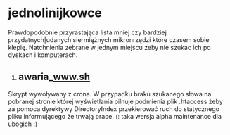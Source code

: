 # jednolinijkowce

Prawdopodobnie przyrastająca lista mniej czy bardziej przydatnych|udanych siermiężnych mikronrzędzi które czasem sobie klepię.
Natchnienia zebrane w jednym miejscu żeby nie szukac ich po dyskach i komputerach.

1. ## awaria_www.sh
Skrypt wywoływany z crona. W przypadku braku szukanego słowa na pobranej stronie której wyświetlania pilnuje podmienia plik .htaccess żeby za pomoca dyrektywy DirectoryIndex przekierować ruch do statycznego pliku informującego że trwają prace. (: taka wersja alpha maintenance dla ubogich :)
